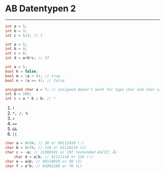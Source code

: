 # AB Datentypen 2
___
```c
int a = 5;
int b = 3;
int c = 5/3; // 1
```

```c
int a = 5;
int b = 4;
int c = 8;
int d = a+b*c; // 37
```

```c
int a = 5;
bool k = false;
bool m = (a > 4); // true
bool n = (a == 4); // false
```

```c
unsigned char a = 7; // unsigned doesn't work for type char and char can't hold integer
int b = 100;
int c = a * b / b; // *
```

1. `!`
2. `*, /, %`
3. `>`
4. `==`
5. `&&`
6. `||`

```c
char a = 0x3A; // 58 or 00111010 (:)
char b = 0x76; // 118 or 01110110 (v)
char c = ~a; // 11000101 or 197 (extended ASCII: Å)
	char d = a|b; // 01111110 or 126 (~)
char e = a&b; // 00110010 or 50 (2)
char f = a^b; // 01001100 or 76 (L)
```

